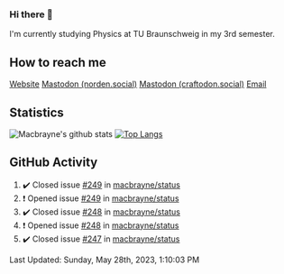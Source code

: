 ### Hi there 👋
I'm currently studying Physics at TU Braunschweig in my 3rd semester.

## How to reach me
[Website](https://florentin-schleuss.de)
<a rel="me" href="https://norden.social/@florentin">Mastodon (norden.social)</a>
<a rel="me" href="https://craftodon.social/@frodolon">Mastodon (craftodon.social)</a>
[Email](mailto:hello@macbrayne.de)

## Statistics
![Macbrayne's github stats](https://github-readme-stats.vercel.app/api?username=macbrayne&count_private=true&show_icons=true&hide_rank=true&custom_title=macbrayne's%20GitHub%20Stats)
[![Top Langs](https://github-readme-stats.vercel.app/api/top-langs/?username=macbrayne&exclude_repo=liftron&layout=compact)](https://github.com/anuraghazra/github-readme-stats)
## GitHub Activity

<!--RECENT_ACTIVITY:start-->
1. ✔️ Closed issue [#249](https://github.com/macbrayne/status/issues/249) in [macbrayne/status](https://github.com/macbrayne/status)
2. ❗️ Opened issue [#249](https://github.com/macbrayne/status/issues/249) in [macbrayne/status](https://github.com/macbrayne/status)
3. ✔️ Closed issue [#248](https://github.com/macbrayne/status/issues/248) in [macbrayne/status](https://github.com/macbrayne/status)
4. ❗️ Opened issue [#248](https://github.com/macbrayne/status/issues/248) in [macbrayne/status](https://github.com/macbrayne/status)
5. ✔️ Closed issue [#247](https://github.com/macbrayne/status/issues/247) in [macbrayne/status](https://github.com/macbrayne/status)
<!--RECENT_ACTIVITY:end-->

<!--RECENT_ACTIVITY:last_update-->
Last Updated: Sunday, May 28th, 2023, 1:10:03 PM
<!--RECENT_ACTIVITY:last_update_end-->


<!--
**macbrayne/macbrayne** is a ✨ _special_ ✨ repository because its `README.md` (this file) appears on your GitHub profile.

Here are some ideas to get you started:

- 🔭 I’m currently working on ...
- 🌱 I’m currently learning ...
- 👯 I’m looking to collaborate on ...
- 🤔 I’m looking for help with ...
- 💬 Ask me about ...
- 📫 How to reach me: ...
- 😄 Pronouns: ...
- ⚡ Fun fact: ...
-->
